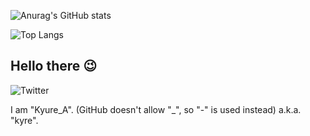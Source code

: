 ![Anurag's GitHub stats](https://github-readme-stats.vercel.app/api?username=Kyure-A&theme=monokai)

![Top Langs](https://github-readme-stats.vercel.app/api/top-langs/?username=Kyure-A&layout=compact&theme=monokai)

## Hello there 😉
![Twitter](https://badgen.net/twitter/follow/Kyure_A)

I am "Kyure_A". (GitHub doesn't allow "_", so "-" is used instead) a.k.a. "kyre".

